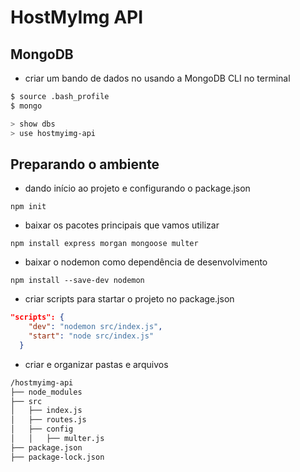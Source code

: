 # HostMyImg API

## MongoDB

- criar um bando de dados no usando a MongoDB CLI no terminal

```bash
$ source .bash_profile
$ mongo

> show dbs
> use hostmyimg-api
```

## Preparando o ambiente

- dando início ao projeto e configurando o package.json

`npm init`

- baixar os pacotes principais que vamos utilizar 

`npm install express morgan mongoose multer`

- baixar o nodemon como dependência de desenvolvimento 

`npm install --save-dev nodemon`

- criar scripts para startar o projeto no package.json

```json
"scripts": {
    "dev": "nodemon src/index.js",
    "start": "node src/index.js"
  }
```

- criar e organizar pastas e arquivos

```bash
/hostmyimg-api
├── node_modules
├── src
│   ├── index.js
│   ├── routes.js
│   ├── config
│   │   ├── multer.js
├── package.json
├── package-lock.json
```



